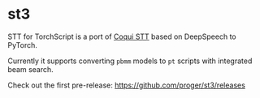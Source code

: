 # st3

STT for TorchScript is a port of [Coqui STT](https://github.com/coqui-ai/STT) based on DeepSpeech to PyTorch.

Currently it supports converting `pbmm` models to `pt` scripts with integrated beam search.

Check out the first pre-release: https://github.com/proger/st3/releases
